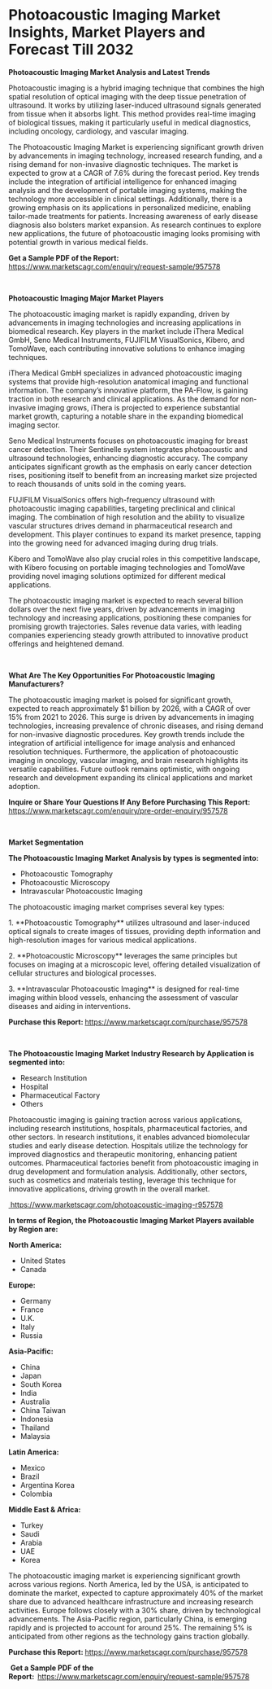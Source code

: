 <p><h1>Photoacoustic Imaging Market Insights, Market Players and Forecast Till 2032</h1></p><p><strong>Photoacoustic Imaging Market Analysis and Latest Trends</strong></p>
<p><p>Photoacoustic imaging is a hybrid imaging technique that combines the high spatial resolution of optical imaging with the deep tissue penetration of ultrasound. It works by utilizing laser-induced ultrasound signals generated from tissue when it absorbs light. This method provides real-time imaging of biological tissues, making it particularly useful in medical diagnostics, including oncology, cardiology, and vascular imaging.</p><p>The Photoacoustic Imaging Market is experiencing significant growth driven by advancements in imaging technology, increased research funding, and a rising demand for non-invasive diagnostic techniques. The market is expected to grow at a CAGR of 7.6% during the forecast period. Key trends include the integration of artificial intelligence for enhanced imaging analysis and the development of portable imaging systems, making the technology more accessible in clinical settings. Additionally, there is a growing emphasis on its applications in personalized medicine, enabling tailor-made treatments for patients. Increasing awareness of early disease diagnosis also bolsters market expansion. As research continues to explore new applications, the future of photoacoustic imaging looks promising with potential growth in various medical fields.</p></p>
<p><strong>Get a Sample PDF of the Report:&nbsp;</strong> <a href="https://www.marketscagr.com/enquiry/request-sample/957578?utm_campaign=2467&utm_medium=2&utm_source=Github&utm_content=ia&utm_term=13042025&utm_id=photoacoustic-imaging">https://www.marketscagr.com/enquiry/request-sample/957578</a></p>
<p>&nbsp;</p>
<p><strong>Photoacoustic Imaging Major Market Players</strong></p>
<p><p>The photoacoustic imaging market is rapidly expanding, driven by advancements in imaging technologies and increasing applications in biomedical research. Key players in the market include iThera Medical GmbH, Seno Medical Instruments, FUJIFILM VisualSonics, Kibero, and TomoWave, each contributing innovative solutions to enhance imaging techniques.</p><p>iThera Medical GmbH specializes in advanced photoacoustic imaging systems that provide high-resolution anatomical imaging and functional information. The company’s innovative platform, the PA-Flow, is gaining traction in both research and clinical applications. As the demand for non-invasive imaging grows, iThera is projected to experience substantial market growth, capturing a notable share in the expanding biomedical imaging sector.</p><p>Seno Medical Instruments focuses on photoacoustic imaging for breast cancer detection. Their Sentinelle system integrates photoacoustic and ultrasound technologies, enhancing diagnostic accuracy. The company anticipates significant growth as the emphasis on early cancer detection rises, positioning itself to benefit from an increasing market size projected to reach thousands of units sold in the coming years.</p><p>FUJIFILM VisualSonics offers high-frequency ultrasound with photoacoustic imaging capabilities, targeting preclinical and clinical imaging. The combination of high resolution and the ability to visualize vascular structures drives demand in pharmaceutical research and development. This player continues to expand its market presence, tapping into the growing need for advanced imaging during drug trials.</p><p>Kibero and TomoWave also play crucial roles in this competitive landscape, with Kibero focusing on portable imaging technologies and TomoWave providing novel imaging solutions optimized for different medical applications.</p><p>The photoacoustic imaging market is expected to reach several billion dollars over the next five years, driven by advancements in imaging technology and increasing applications, positioning these companies for promising growth trajectories. Sales revenue data varies, with leading companies experiencing steady growth attributed to innovative product offerings and heightened demand.</p></p>
<p>&nbsp;</p>
<p><strong>What Are The Key Opportunities For Photoacoustic Imaging Manufacturers?</strong></p>
<p><p>The photoacoustic imaging market is poised for significant growth, expected to reach approximately $1 billion by 2026, with a CAGR of over 15% from 2021 to 2026. This surge is driven by advancements in imaging technologies, increasing prevalence of chronic diseases, and rising demand for non-invasive diagnostic procedures. Key growth trends include the integration of artificial intelligence for image analysis and enhanced resolution techniques. Furthermore, the application of photoacoustic imaging in oncology, vascular imaging, and brain research highlights its versatile capabilities. Future outlook remains optimistic, with ongoing research and development expanding its clinical applications and market adoption.</p></p>
<p><strong>Inquire or Share Your Questions If Any Before Purchasing This Report:</strong> <a href="https://www.marketscagr.com/enquiry/pre-order-enquiry/957578?utm_campaign=2467&utm_medium=2&utm_source=Github&utm_content=ia&utm_term=13042025&utm_id=photoacoustic-imaging">https://www.marketscagr.com/enquiry/pre-order-enquiry/957578</a></p>
<p>&nbsp;</p>
<p><strong>Market Segmentation</strong></p>
<p><strong>The Photoacoustic Imaging Market Analysis by types is segmented into:</strong></p>
<p><ul><li>Photoacoustic Tomography</li><li>Photoacoustic Microscopy</li><li>Intravascular Photoacoustic Imaging</li></ul></p>
<p><p>The photoacoustic imaging market comprises several key types: </p><p>1. **Photoacoustic Tomography** utilizes ultrasound and laser-induced optical signals to create images of tissues, providing depth information and high-resolution images for various medical applications.</p><p>2. **Photoacoustic Microscopy** leverages the same principles but focuses on imaging at a microscopic level, offering detailed visualization of cellular structures and biological processes.</p><p>3. **Intravascular Photoacoustic Imaging** is designed for real-time imaging within blood vessels, enhancing the assessment of vascular diseases and aiding in interventions.</p></p>
<p><strong>Purchase this Report:&nbsp;</strong><a href="https://www.marketscagr.com/purchase/957578?utm_campaign=2467&utm_medium=2&utm_source=Github&utm_content=ia&utm_term=13042025&utm_id=photoacoustic-imaging">https://www.marketscagr.com/purchase/957578</a></p>
<p>&nbsp;</p>
<p><strong>The Photoacoustic Imaging Market Industry Research by Application is segmented into:</strong></p>
<p><ul><li>Research Institution</li><li>Hospital</li><li>Pharmaceutical Factory</li><li>Others</li></ul></p>
<p><p>Photoacoustic imaging is gaining traction across various applications, including research institutions, hospitals, pharmaceutical factories, and other sectors. In research institutions, it enables advanced biomolecular studies and early disease detection. Hospitals utilize the technology for improved diagnostics and therapeutic monitoring, enhancing patient outcomes. Pharmaceutical factories benefit from photoacoustic imaging in drug development and formulation analysis. Additionally, other sectors, such as cosmetics and materials testing, leverage this technique for innovative applications, driving growth in the overall market.</p></p>
<p><a href="https://www.marketscagr.com/photoacoustic-imaging-r957578?utm_campaign=2467&utm_medium=2&utm_source=Github&utm_content=ia&utm_term=13042025&utm_id=photoacoustic-imaging">&nbsp;https://www.marketscagr.com/photoacoustic-imaging-r957578</a></p>
<p><strong>In terms of Region, the Photoacoustic Imaging Market Players available by Region are:</strong></p>
<p>
    <p> <strong> North America: </strong>
        <ul>
            <li>United States</li>
            <li>Canada</li>
        </ul>
        </p> 
    <p> <strong> Europe: </strong>
        <ul>
            <li>Germany</li>
            <li>France</li>
            <li>U.K.</li>
            <li>Italy</li>
            <li>Russia</li>
        </ul>
        </p> 
    <p> <strong> Asia-Pacific: </strong>
        <ul>
            <li>China</li>
            <li>Japan</li>
            <li>South Korea</li>
            <li>India</li>
            <li>Australia</li>
            <li>China Taiwan</li>
            <li>Indonesia</li>
            <li>Thailand</li>
            <li>Malaysia</li>
        </ul>
        </p> 
    <p> <strong> Latin America: </strong>
        <ul>
            <li>Mexico</li>
            <li>Brazil</li>
            <li>Argentina Korea</li>
            <li>Colombia</li>
        </ul>
        </p> 
    <p> <strong> Middle East & Africa: </strong>
        <ul>
            <li>Turkey</li>
            <li>Saudi</li>
            <li>Arabia</li>
            <li>UAE</li>
            <li>Korea</li>
        </ul>
    </p>
    </p>
<p><p>The photoacoustic imaging market is experiencing significant growth across various regions. North America, led by the USA, is anticipated to dominate the market, expected to capture approximately 40% of the market share due to advanced healthcare infrastructure and increasing research activities. Europe follows closely with a 30% share, driven by technological advancements. The Asia-Pacific region, particularly China, is emerging rapidly and is projected to account for around 25%. The remaining 5% is anticipated from other regions as the technology gains traction globally.</p></p>
<p><strong>Purchase this Report: </strong><a href="https://www.marketscagr.com/purchase/957578?utm_campaign=2467&utm_medium=2&utm_source=Github&utm_content=ia&utm_term=13042025&utm_id=photoacoustic-imaging">https://www.marketscagr.com/purchase/957578</a></p>
<p>&nbsp;<strong>Get a Sample PDF of the Report:&nbsp;&nbsp;</strong><a href="https://www.marketscagr.com/enquiry/request-sample/957578?utm_campaign=2467&utm_medium=2&utm_source=Github&utm_content=ia&utm_term=13042025&utm_id=photoacoustic-imaging">https://www.marketscagr.com/enquiry/request-sample/957578</a></p>
<p><strong></strong></p>
<p><p></p><p></p><p></p></p>